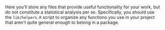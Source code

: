 Here you'll store any files that provide useful functionality for your work, but do not constitute a statistical analysis per se. Specifically, you should use the `lib/helpers.R` script to organize any functions you use in your project that aren't quite general enough to belong in a package.
